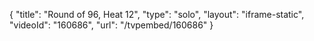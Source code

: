 {
    "title": "Round of 96, Heat 12",
    "type": "solo",
    "layout": "iframe-static",
    "videoId": "160686",
    "url": "\/tvpembed\/160686"
}